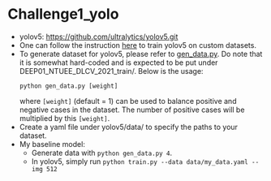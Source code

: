 # Challenge1_yolo

- yolov5: https://github.com/ultralytics/yolov5.git
- One can follow the instruction [here](https://docs.ultralytics.com/tutorials/train-custom-datasets/) to train yolov5 on custom datasets.
- To generate dataset for yolov5, please refer to [gen_data.py](gen_data.py).
  Do note that it is somewhat hard-coded and is expected to be put under DEEP01_NTUEE_DLCV_2021_train/. Below is the usage:
  ```
  python gen_data.py [weight]
  ```
  where `[weight]` (default = 1) can be used to balance positive and negative cases in the dataset. The number of positive cases will be multiplied by this `[weight]`.
- Create a yaml file under yolov5/data/ to specify the paths to your dataset.
- My baseline model:
  - Generate data with `python gen_data.py 4`.
  - In yolov5, simply run `python train.py --data data/my_data.yaml --img 512`
